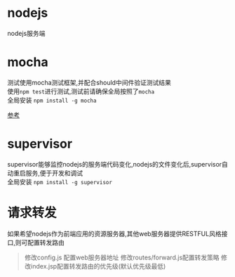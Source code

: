 # nodejs
nodejs服务端

# mocha
测试使用mocha测试框架,并配合should中间件验证测试结果 <br>
使用`npm test`进行测试,测试前请确保全局按照了`mocha` <br>
全局安装 `npm install -g mocha` <br>

[参考](http://www.ruanyifeng.com/blog/2015/12/a-mocha-tutorial-of-examples.html)


# supervisor
supervisor能够监控nodejs的服务端代码变化,nodejs的文件变化后,supervisor自动重启服务,便于开发和调试 <br>
全局安装 `npm install -g supervisor`

# 请求转发
如果希望nodejs作为前端应用的资源服务器,其他web服务器提供RESTFUL风格接口,则可配置转发路由 <br>
> 修改config.js 配置web服务器地址
> 修改routes/forward.js配置转发策略
> 修改index.jsp配置转发路由的优先级(默认优先级最低)


